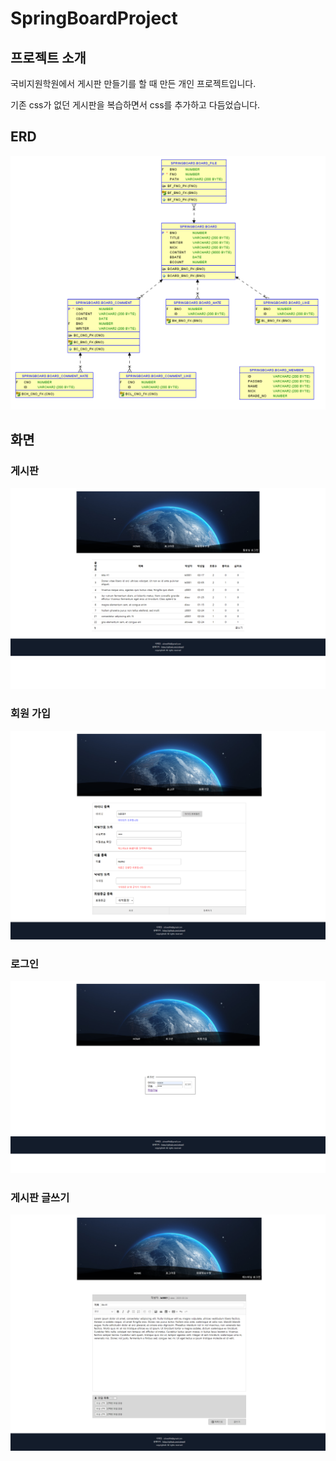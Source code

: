 <h1>SpringBoardProject</h1>
<h2>프로젝트 소개</h2>
<p>국비지원학원에서 게시판 만들기를 할 때 만든 개인 프로젝트입니다.</p>
<p>기존 css가 없던 게시판을 복습하면서 css를 추가하고 다듬었습니다.</p>
<h2>ERD</h2>
<img src="../[asset]/springboard/sql/springboard_erd.png" alt="spring board project ERD.png" />
<h2>화면</h2>
<h3>게시판</h3>
<img src="../[asset]/springboard/portfolio/main01.png" alt="게시판.png" />
<h3>회원 가입</h3>
<img src="../[asset]/springboard/portfolio/register01.png" alt="회원가입.png" />
<h3>로그인</h3>
<img src="../[asset]/springboard/portfolio/login01.png" alt="회원가입.png" />
<h3>게시판 글쓰기</h3>
<img src="../[asset]/springboard/portfolio/board_write01.png" alt="회원가입.png" />
